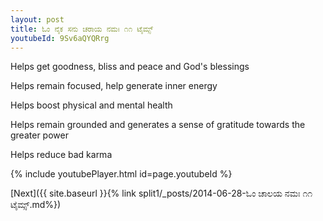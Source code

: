 ```yaml
---
layout: post
title: ಓಂ ನೈಕ ಸನು ಚರಾಯ ನಮಃ ೧೧ ಟೈಮ್ಸ್
youtubeId: 9Sv6aQYQRrg
---
```

 
 
Helps get goodness, bliss and peace and God's blessings
 
Helps remain focused, help generate inner energy 
 
Helps boost physical and mental health 
 
Helps remain grounded and generates a sense of gratitude towards the greater power 
 
Helps reduce bad karma
 
 
 
 


{% include youtubePlayer.html id=page.youtubeId %}
 
[Next]({{ site.baseurl }}{% link  split1/_posts/2014-06-28-ಓಂ ಚಾಲಯ ನಮಃ ೧೧ ಟೈಮ್ಸ್.md%})
 
